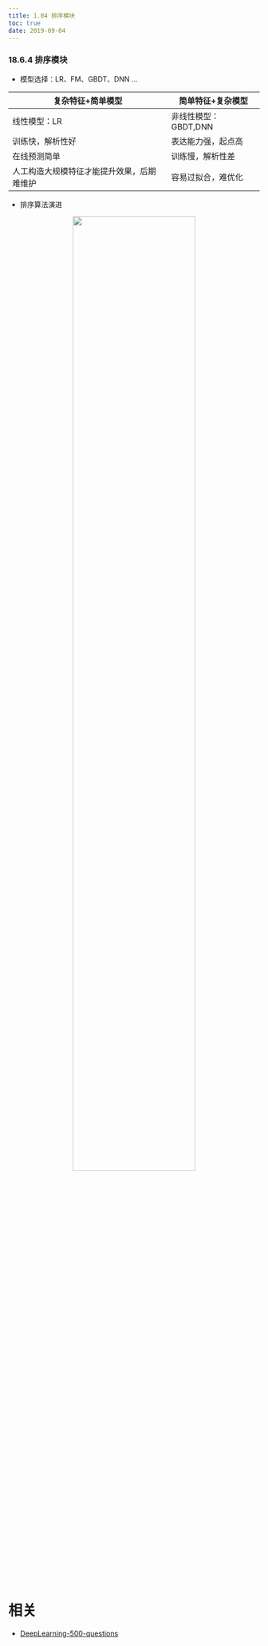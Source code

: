 ```yaml
---
title: 1.04 排序模块
toc: true
date: 2019-09-04
---
```



### 18.6.4 排序模块

- 模型选择：LR、FM、GBDT、DNN ...

| 复杂特征+简单模型                          | 简单特征+复杂模型    |
| ------------------------------------------ | -------------------- |
| 线性模型：LR                               | 非线性模型：GBDT,DNN |
| 训练快，解析性好                           | 表达能力强，起点高   |
| 在线预测简单                               | 训练慢，解析性差     |
| 人工构造大规模特征才能提升效果，后期难维护 | 容易过拟合，难优化   |

- 排序算法演进

<p align="center">
    <img width="70%" height="70%" src="http://images.iterate.site/blog/image/20190722/9Dc34csdsWKd.jpg?imageslim">
</p>





# 相关

- [DeepLearning-500-questions](https://github.com/scutan90/DeepLearning-500-questions)
